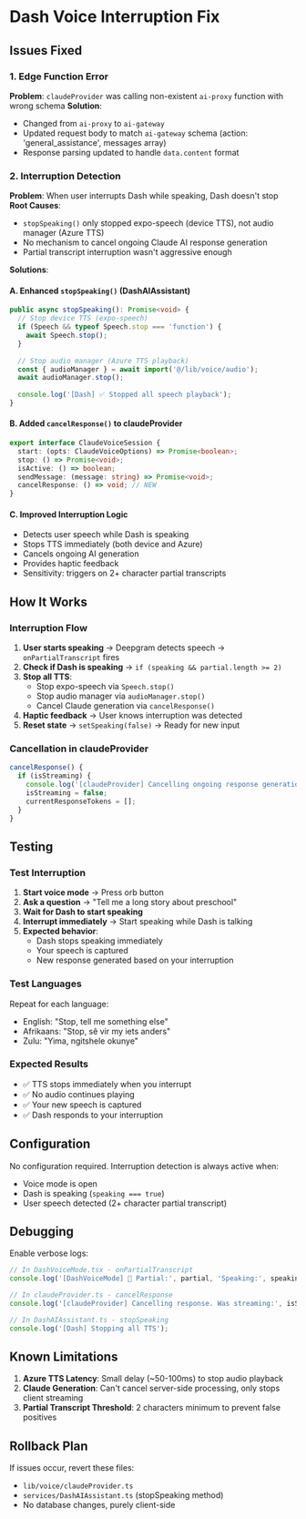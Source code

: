 # Dash Voice Interruption Fix

## Issues Fixed

### 1. Edge Function Error
**Problem**: `claudeProvider` was calling non-existent `ai-proxy` function with wrong schema
**Solution**: 
- Changed from `ai-proxy` to `ai-gateway` 
- Updated request body to match `ai-gateway` schema (action: 'general_assistance', messages array)
- Response parsing updated to handle `data.content` format

### 2. Interruption Detection
**Problem**: When user interrupts Dash while speaking, Dash doesn't stop
**Root Causes**:
- `stopSpeaking()` only stopped expo-speech (device TTS), not audio manager (Azure TTS)
- No mechanism to cancel ongoing Claude AI response generation
- Partial transcript interruption wasn't aggressive enough

**Solutions**:

#### A. Enhanced `stopSpeaking()` (DashAIAssistant)
```typescript
public async stopSpeaking(): Promise<void> {
  // Stop device TTS (expo-speech)
  if (Speech && typeof Speech.stop === 'function') {
    await Speech.stop();
  }
  
  // Stop audio manager (Azure TTS playback)
  const { audioManager } = await import('@/lib/voice/audio');
  await audioManager.stop();
  
  console.log('[Dash] ✅ Stopped all speech playback');
}
```

#### B. Added `cancelResponse()` to claudeProvider
```typescript
export interface ClaudeVoiceSession {
  start: (opts: ClaudeVoiceOptions) => Promise<boolean>;
  stop: () => Promise<void>;
  isActive: () => boolean;
  sendMessage: (message: string) => Promise<void>;
  cancelResponse: () => void; // NEW
}
```

#### C. Improved Interruption Logic
- Detects user speech while Dash is speaking
- Stops TTS immediately (both device and Azure)
- Cancels ongoing AI generation
- Provides haptic feedback
- Sensitivity: triggers on 2+ character partial transcripts

## How It Works

### Interruption Flow
1. **User starts speaking** → Deepgram detects speech → `onPartialTranscript` fires
2. **Check if Dash is speaking** → `if (speaking && partial.length >= 2)`
3. **Stop all TTS**:
   - Stop expo-speech via `Speech.stop()`
   - Stop audio manager via `audioManager.stop()`
   - Cancel Claude generation via `cancelResponse()`
4. **Haptic feedback** → User knows interruption was detected
5. **Reset state** → `setSpeaking(false)` → Ready for new input

### Cancellation in claudeProvider
```typescript
cancelResponse() {
  if (isStreaming) {
    console.log('[claudeProvider] Cancelling ongoing response generation');
    isStreaming = false;
    currentResponseTokens = [];
  }
}
```

## Testing

### Test Interruption
1. **Start voice mode** → Press orb button
2. **Ask a question** → "Tell me a long story about preschool"
3. **Wait for Dash to start speaking**
4. **Interrupt immediately** → Start speaking while Dash is talking
5. **Expected behavior**:
   - Dash stops speaking immediately
   - Your speech is captured
   - New response generated based on your interruption

### Test Languages
Repeat for each language:
- English: "Stop, tell me something else"
- Afrikaans: "Stop, sê vir my iets anders"
- Zulu: "Yima, ngitshele okunye"

### Expected Results
- ✅ TTS stops immediately when you interrupt
- ✅ No audio continues playing
- ✅ Your new speech is captured
- ✅ Dash responds to your interruption

## Configuration

No configuration required. Interruption detection is always active when:
- Voice mode is open
- Dash is speaking (`speaking === true`)
- User speech detected (2+ character partial transcript)

## Debugging

Enable verbose logs:
```javascript
// In DashVoiceMode.tsx - onPartialTranscript
console.log('[DashVoiceMode] 🎤 Partial:', partial, 'Speaking:', speaking);

// In claudeProvider.ts - cancelResponse
console.log('[claudeProvider] Cancelling response. Was streaming:', isStreaming);

// In DashAIAssistant.ts - stopSpeaking
console.log('[Dash] Stopping all TTS');
```

## Known Limitations

1. **Azure TTS Latency**: Small delay (~50-100ms) to stop audio playback
2. **Claude Generation**: Can't cancel server-side processing, only stops client streaming
3. **Partial Transcript Threshold**: 2 characters minimum to prevent false positives

## Rollback Plan

If issues occur, revert these files:
- `lib/voice/claudeProvider.ts`
- `services/DashAIAssistant.ts` (stopSpeaking method)
- No database changes, purely client-side
